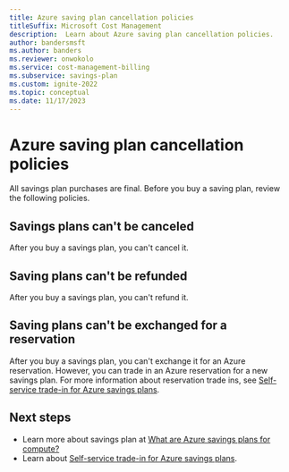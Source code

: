```yaml
---
title: Azure saving plan cancellation policies
titleSuffix: Microsoft Cost Management
description:  Learn about Azure saving plan cancellation policies.
author: bandersmsft
ms.author: banders
ms.reviewer: onwokolo
ms.service: cost-management-billing
ms.subservice: savings-plan
ms.custom: ignite-2022
ms.topic: conceptual
ms.date: 11/17/2023
---
```


# Azure saving plan cancellation policies

All savings plan purchases are final. Before you buy a saving plan, review the following policies.

## Savings plans can't be canceled

After you buy a savings plan, you can't cancel it.

## Saving plans can't be refunded

After you buy a savings plan, you can't refund it.

## Saving plans can't be exchanged for a reservation

After you buy a savings plan, you can't exchange it for an Azure reservation. However, you can trade in an Azure reservation for a new savings plan. For more information about reservation trade ins, see [Self-service trade-in for Azure savings plans](reservation-trade-in.md).

## Next steps

- Learn more about savings plan at [What are Azure savings plans for compute?](savings-plan-compute-overview.md)
- Learn about [Self-service trade-in for Azure savings plans](reservation-trade-in.md).
